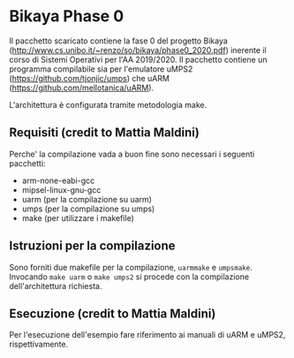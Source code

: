 # Bikaya Phase 0

Il pacchetto scaricato contiene la fase 0 del progetto Bikaya (http://www.cs.unibo.it/~renzo/so/bikaya/phase0_2020.pdf) inerente il corso di Sistemi Operativi per l'AA 2019/2020.
Il pacchetto contiene un programma compilabile sia per l'emulatore uMPS2 (https://github.com/tjonjic/umps) che uARM (https://github.com/mellotanica/uARM). 

L'architettura è configurata tramite metodologia make.

## Requisiti (credit to Mattia Maldini)

Perche' la compilazione vada a buon fine sono necessari i seguenti pacchetti:

- arm-none-eabi-gcc
- mipsel-linux-gnu-gcc
- uarm (per la compilazione su uarm)
- umps (per la compilazione su umps)
- make (per utilizzare i makefile)

## Istruzioni per la compilazione

Sono forniti due makefile per la compilazione, `uarmmake` e `umpsmake`. Invocando `make uarm` o `make umps2` si procede con la compilazione dell'architettura richiesta.

## Esecuzione (credit to Mattia Maldini)

Per l'esecuzione dell'esempio fare riferimento ai manuali di uARM e uMPS2, rispettivamente.
